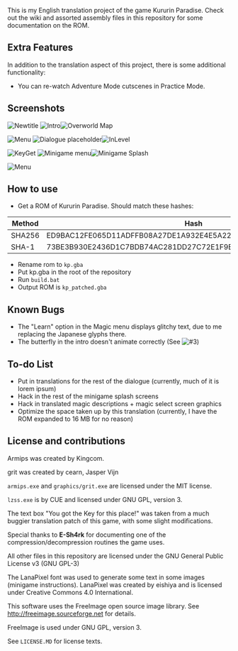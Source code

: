 This is my English translation project of the game Kururin Paradise. Check out the wiki and assorted assembly files in this repository for some documentation on the ROM.

## Extra Features
In addition to the translation aspect of this project, there is some additional functionality:
* You can re-watch Adventure Mode cutscenes in Practice Mode.

## Screenshots

![Newtitle](https://user-images.githubusercontent.com/73413313/249013413-b3a88ca7-2922-49fc-bc88-9af111db4c3e.png)
![Intro](https://user-images.githubusercontent.com/73413313/118182581-2e549d00-b407-11eb-9249-e57a80671997.png)![Overworld Map](https://user-images.githubusercontent.com/73413313/145687335-07e6ee2a-6e1e-445d-ad79-ef9399249cbb.png)

![Menu](https://user-images.githubusercontent.com/73413313/118183115-bdfa4b80-b407-11eb-81f4-b48ba8d6f463.png)
![Dialogue placeholder](https://user-images.githubusercontent.com/73413313/118183199-d4a0a280-b407-11eb-9c8c-97c9763dbac6.png)![InLevel](https://user-images.githubusercontent.com/73413313/145758653-84e19125-517c-466a-ac73-6962bdfc3aaa.png)

![KeyGet](https://user-images.githubusercontent.com/73413313/249255538-0c87b23d-1586-4ee4-b17d-c7962f135be7.png)
![Minigame menu](https://user-images.githubusercontent.com/73413313/118183148-c6528680-b407-11eb-8706-71e3966a8baa.png)![Minigame Splash](https://user-images.githubusercontent.com/73413313/145687348-8cca6643-1bc8-4d63-8a88-7d76131696d0.png)

![Menu](https://user-images.githubusercontent.com/73413313/249256101-db3d1cc3-6e8f-4e57-a003-8a5c84dd1b40.png)

## How to use

* Get a ROM of Kururin Paradise. Should match these hashes:

Method | Hash
------- | ------------------------------------------------------------
SHA256 | ED9BAC12FE065D11ADFFB08A27DE1A932E4E5A22CBF6B4B24FE28EF49F5385D2 
SHA-1 | 73BE3B930E2436D1C7BDB74AC281DD27C72E1F9E

* Rename rom to `kp.gba`
* Put kp.gba in the root of the repository
* Run `build.bat`
* Output ROM is `kp_patched.gba`

## Known Bugs

* The "Learn" option in the Magic menu displays glitchy text, due to me replacing the Japanese glyphs there.
* The butterfly in the intro doesn't animate correctly (See ![#3](https://github.com/Dimedime-d/kptranslation/issues/3))

## To-do List

* Put in translations for the rest of the dialogue (currently, much of it is lorem ipsum)
* Hack in the rest of the minigame splash screens
* Hack in translated magic descriptions + magic select screen graphics
* Optimize the space taken up by this translation (currently, I have the ROM expanded to 16 MB for no reason)

## License and contributions

Armips was created by Kingcom.

grit was created by cearn, Jasper Vijn

`armips.exe` and `graphics/grit.exe` are licensed under the MIT license.

`lzss.exe` is by CUE and licensed under GNU GPL, version 3.

The text box "You got the Key for this place!" was taken from a much buggier translation patch of this game, with some slight modifications.

Special thanks to **E-Sh4rk** for documenting one of the compression/decompression routines the game uses.

All other files in this repository are licensed under the GNU General Public License v3 (GNU GPL-3)

The LanaPixel font was used to generate some text in some images (minigame instructions). LanaPixel was created by eishiya and is licensed under Creative Commons 4.0 International.

This software uses the FreeImage open source image library. See http://freeimage.sourceforge.net for details.

FreeImage is used under GNU GPL, version 3. 

See `LICENSE.MD` for license texts.
